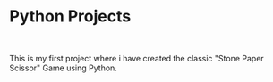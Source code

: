 # Python Projects
<br>
<p>This is my first project where i have created the classic "Stone Paper Scissor" Game using Python.</p>
